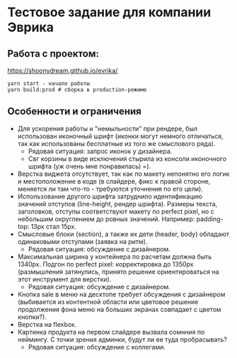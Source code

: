 # Тестовое задание для компании Эврика

## Работа с проектом:
  https://shoonydream.github.io/evrika/

```
yarn start - начало работы
yarn build:prod # сборка в production-режиме
```

## Особенности и ограничения
  - Для ускорения работы и "немыльности" при рендере, был использован иконочный шрифт (иконки могут немного отличаться, так как использованы бесплатные из того же смыслового ряда).
    - Рядовая ситуация: запрос иконок у дизайнера.
    - Свг корзины в виде исключения стырила из консоли иконочного шрифта (уж очень мне понравилась) =).
  - Верстка виджета отсутствует, так как по макету непонятно его логик и местоположение в коде (в слайдере, фикс к правой стороне, меняется ли там что-то - требуются уточнения по его цели).
  - Использование другого шрифта затруднило идентификацию значений отступов (line-height, рендер шрифта). Размеры текста, заголовков, отступы соответствуют макету по perfect pixel, но с небольшим округлением до ровных значений. Например: padding-top: 13px стал 15px.
  - Смысловые блоки (section), а также их дети (header, body) обладают одинаковыми отступами (заявка на ритм).
    - Рядовая ситуация: обсуждение с дизайнером.
  - Максимальная ширина у контейнера по расчетам должна быть 1340px. Подгон по perfect pixel: корректировка до 1350px (размышления затянулись, принято решение ориентироваться на этот инструмент для верстки).
    - Рядовая ситуация: обсуждение с дизайнером.
  - Кнопка sale в меню на десктопе требует обсуждения с дизайнером (выбивается из контентной области или цветовое решение продолжения фона меню на больших экранах совпадает с цветом кнопки?).
  - Верстка на flexbox.
 - Картинка продукта на первом слайдере вызвала сомнния по неймингу. С точки зрения админки, будут ли ее туда пробрасывать?
    - Рядовая ситуация: обсуждение с коллегами.
